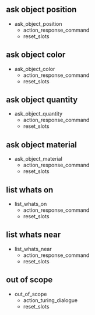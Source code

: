## ask object position
* ask_object_position
  - action_response_command
  - reset_slots
  
## ask object color
* ask_object_color
  - action_response_command
  - reset_slots
  
## ask object quantity
* ask_object_quantity
  - action_response_command
  - reset_slots
  
## ask object material
* ask_object_material
  - action_response_command
  - reset_slots
  
## list whats on
* list_whats_on
  - action_response_command
  - reset_slots
  
## list whats near
* list_whats_near
  - action_response_command
  - reset_slots

## out of scope
* out_of_scope
  - action_turing_dialogue
  - reset_slots
